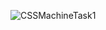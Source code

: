 ![CSSMachineTask1](https://github.com/Neeraj-Joshi4454/parelaxeffect.github.io/assets/84903276/54804e68-0a8b-4845-93a6-7cae468b833b)
